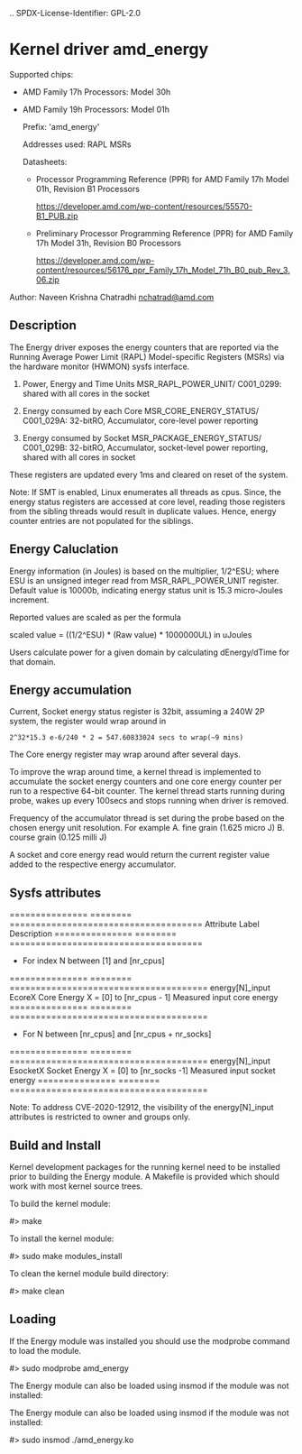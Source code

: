 .. SPDX-License-Identifier: GPL-2.0

Kernel driver amd_energy
==========================

Supported chips:

* AMD Family 17h Processors: Model 30h

* AMD Family 19h Processors: Model 01h

  Prefix: 'amd_energy'

  Addresses used:  RAPL MSRs

  Datasheets:

  - Processor Programming Reference (PPR) for AMD Family 17h Model 01h, Revision B1 Processors

	https://developer.amd.com/wp-content/resources/55570-B1_PUB.zip

  - Preliminary Processor Programming Reference (PPR) for AMD Family 17h Model 31h, Revision B0 Processors

	https://developer.amd.com/wp-content/resources/56176_ppr_Family_17h_Model_71h_B0_pub_Rev_3.06.zip

Author: Naveen Krishna Chatradhi <nchatrad@amd.com>

Description
-----------

The Energy driver exposes the energy counters that are
reported via the Running Average Power Limit (RAPL)
Model-specific Registers (MSRs) via the hardware monitor
(HWMON) sysfs interface.

1. Power, Energy and Time Units
   MSR_RAPL_POWER_UNIT/ C001_0299:
   shared with all cores in the socket

2. Energy consumed by each Core
   MSR_CORE_ENERGY_STATUS/ C001_029A:
   32-bitRO, Accumulator, core-level power reporting

3. Energy consumed by Socket
   MSR_PACKAGE_ENERGY_STATUS/ C001_029B:
   32-bitRO, Accumulator, socket-level power reporting,
   shared with all cores in socket

These registers are updated every 1ms and cleared on
reset of the system.

Note: If SMT is enabled, Linux enumerates all threads as cpus.
Since, the energy status registers are accessed at core level,
reading those registers from the sibling threads would result
in duplicate values. Hence, energy counter entries are not
populated for the siblings.

Energy Caluclation
------------------

Energy information (in Joules) is based on the multiplier,
1/2^ESU; where ESU is an unsigned integer read from
MSR_RAPL_POWER_UNIT register. Default value is 10000b,
indicating energy status unit is 15.3 micro-Joules increment.

Reported values are scaled as per the formula

scaled value = ((1/2^ESU) * (Raw value) * 1000000UL) in uJoules

Users calculate power for a given domain by calculating
	dEnergy/dTime for that domain.

Energy accumulation
--------------------------

Current, Socket energy status register is 32bit, assuming a 240W
2P system, the register would wrap around in

	2^32*15.3 e-6/240 * 2 = 547.60833024 secs to wrap(~9 mins)

The Core energy register may wrap around after several days.

To improve the wrap around time, a kernel thread is implemented
to accumulate the socket energy counters and one core energy counter
per run to a respective 64-bit counter. The kernel thread starts
running during probe, wakes up every 100secs and stops running
when driver is removed.

Frequency of the accumulator thread is set during the probe
based on the chosen energy unit resolution. For example
A. fine grain (1.625 micro J)
B. course grain (0.125 milli J)

A socket and core energy read would return the current register
value added to the respective energy accumulator.

Sysfs attributes
----------------

=============== ========  =====================================
Attribute	Label	  Description
===============	========  =====================================

* For index N between [1] and [nr_cpus]

===============	========  ======================================
energy[N]_input EcoreX	  Core Energy   X = [0] to [nr_cpus - 1]
			  Measured input core energy
===============	========  ======================================

* For N between [nr_cpus] and [nr_cpus + nr_socks]

===============	========  ======================================
energy[N]_input EsocketX  Socket Energy X = [0] to [nr_socks -1]
			  Measured input socket energy
=============== ========  ======================================

Note: To address CVE-2020-12912, the visibility of the energy[N]_input
attributes is restricted to owner and groups only.

Build and Install
-----------------

Kernel development packages for the running kernel need to be installed
prior to building the Energy module. A Makefile is provided which should
work with most kernel source trees.

To build the kernel module:

#> make

To install the kernel module:

#> sudo make modules_install

To clean the kernel module build directory:

#> make clean


Loading
-------

If the Energy module was installed you should use the modprobe command to
load the module.

#> sudo modprobe amd_energy

The Energy module can also be loaded using insmod if the module was not
installed:

The Energy module can also be loaded using insmod if the module was not
installed:

#> sudo insmod ./amd_energy.ko
